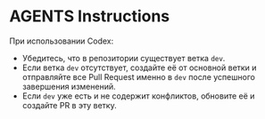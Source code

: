 # AGENTS Instructions

При использовании Codex:

- Убедитесь, что в репозитории существует ветка `dev`.
- Если ветка `dev` отсутствует, создайте её от основной ветки и отправляйте все Pull Request именно в `dev` после успешного завершения изменений.
- Если `dev` уже есть и не содержит конфликтов, обновите её и создайте PR в эту ветку.
